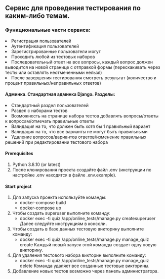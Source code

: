 ## Сервис для проведения тестирования по каким-либо темам.

### Функциональные части сервиса:
<li>Регистрация пользователей</li>
<li>Аутентификация пользователей</li>
<li>Зарегистрированные пользователи могут</li>
<li>Проходить любой из тестовых наборов</li>
<li>Последовательный ответ на все вопросы, каждый вопрос должен выводится на новой странице с отправкой формы (перескакивать через тесты или оставлять неотмеченными нельзя)</li>
<li>После завершения тестирования смотреть результат (количество и процент правильных/неправильных ответов)</li>


#### Админка. Стандартная админка Django. Разделы:
<li>Стандартный раздел пользователей</li>
<li>Раздел с наборами тестов</li>
<li>Возможность на странице набора тестов добавлять вопросы/ответы к вопросам/отмечать правильные ответы</li>
<li>Валидация на то, что должен быть хотя бы 1 правильный вариант</li>
<li>Валидация на то, что все варианты не могут быть правильными</li>
<li>Удаление вопросов/вариантов ответов/изменение правильных решений при редактировании тестового набора</li>


#### Prerequisites
1. Python 3.8.10 (or latest)
2. После клонирования проекта создайте файл .env (инструкции по настройке .env
   находятся в файле .env.example).

#### Start project
1. Для запуска проекта используйте команды:
   - docker-compose build
   - docker-compose up
2. Чтобы создать superuser выполните команду:
   - docker exec -ti quiz /app/online_tests/manage.py createsuperuser
   Далее следуйте инструкциям в консоли.
3. Чтобы создать в базе данных тестовую викторину выполните команду:
   - docker exec -ti quiz /app/online_tests/manage.py manage_quiz create
   Каждый новый запуск этой команды создает одну новую викторину.
4. Для удаления тестового набора викторин выполните команду:
   - docker exec -ti quiz /app/online_tests/manage.py manage_quiz  delete
   Команда удаляет все созданные тестовые викторины.
5. Добавление новых тестов возможно через панель администратора.